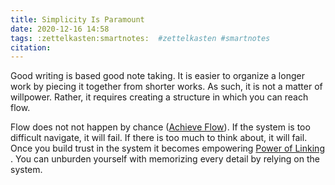 ```yaml
---
title: Simplicity Is Paramount
date: 2020-12-16 14:58
tags: :zettelkasten:smartnotes:  #zettelkasten #smartnotes
citation: 
---
```

Good writing is based good note taking. It is easier to organize a
longer work by piecing it together from shorter works. As such, it is
not a matter of willpower. Rather, it requires creating a structure in
which you can reach flow.

Flow does not not happen by chance ([Achieve Flow](202012081433.md)). If the system is too difficult
navigate, it will fail. If there is too much to think about, it will
fail. Once you build trust in the system it becomes empowering [Power of Linking](202012081141.md)
. You can unburden yourself with memorizing
every detail by relying on the system.

